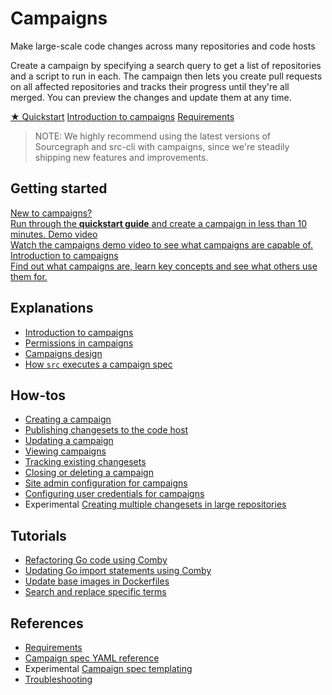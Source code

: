 # Campaigns

<style>

.markdown-body h2 {
  margin-top: 2em;
}

.markdown-body ul {
  list-style:none;
  padding-left: 1em;
}

.markdown-body ul li {
  margin: 0.5em 0;
}

.markdown-body ul li:before {
  content: '';
  display: inline-block;
  height: 1.2em;
  width: 1em;
  background-size: contain;
  background-repeat: no-repeat;
  background-image: url(campaigns/file-icon.svg);
  margin-right: 0.5em;
  margin-bottom: -0.29em;
}

body.theme-dark .markdown-body ul li:before {
  filter: invert(50%);
}

</style>

<p class="subtitle">Make large-scale code changes across many repositories and code hosts</p>

<p class="lead">
Create a campaign by specifying a search query to get a list of repositories and a script to run in each. The campaign then lets you create pull requests on all affected repositories and tracks their progress until they're all merged. You can preview the changes and update them at any time.
</p>

<div class="cta-group">
<a class="btn btn-primary" href="quickstart">★ Quickstart</a>
<a class="btn" href="explanations/introduction_to_campaigns">Introduction to campaigns</a>
<a class="btn" href="references/requirements">Requirements</a>
</div>

> NOTE: We highly recommend using the latest versions of Sourcegraph and src-cli with campaigns, since we're steadily shipping new features and improvements.

## Getting started

<div class="getting-started">
  <a href="quickstart" class="btn" alt="Run through the Quickstart guide">
   <span>New to campaigns?</span>
   </br>
   Run through the <b>quickstart guide</b> and create a campaign in less than 10 minutes.
  </a>

  <a href="https://www.youtube.com/watch?v=EfKwKFzOs3E" class="btn" alt="Watch the campaigns demo video">
   <span>Demo video</span>
   </br>
   Watch the campaigns demo video to see what campaigns are capable of.
  </a>

  <a href="explanations/introduction_to_campaigns" class="btn" alt="Read the Introduction to campaigns">
   <span>Introduction to campaigns</span>
   </br>
   Find out what campaigns are, learn key concepts and see what others use them for.
  </a>
</div>

## Explanations

- [Introduction to campaigns](explanations/introduction_to_campaigns.md)
- [Permissions in campaigns](explanations/permissions_in_campaigns.md)
- [Campaigns design](explanations/campaigns_design.md)
- [How `src` executes a campaign spec](explanations/how_src_executes_a_campaign_spec.md)

## How-tos

- [Creating a campaign](how-tos/creating_a_campaign.md)
- [Publishing changesets to the code host](how-tos/publishing_changesets.md)
- [Updating a campaign](how-tos/updating_a_campaign.md)
- [Viewing campaigns](how-tos/viewing_campaigns.md)
- [Tracking existing changesets](how-tos/tracking_existing_changesets.md)
- [Closing or deleting a campaign](how-tos/closing_or_deleting_a_campaign.md)
- [Site admin configuration for campaigns](how-tos/site_admin_configuration.md)
- [Configuring user credentials for campaigns](how-tos/configuring_user_credentials.md)
- <span class="badge badge-experimental">Experimental</span> [Creating multiple changesets in large repositories](how-tos/creating_multiple_changesets_in_large_repositories.md)

## Tutorials

- [Refactoring Go code using Comby](tutorials/refactor_go_comby.md)
- [Updating Go import statements using Comby](tutorials/updating_go_import_statements.md)
- [Update base images in Dockerfiles](tutorials/update_base_images_in_dockerfiles.md)
- [Search and replace specific terms](tutorials/search_and_replace_specific_terms.md)

## References

- [Requirements](references/requirements.md)
- [Campaign spec YAML reference](references/campaign_spec_yaml_reference.md)
- <span class="badge badge-experimental">Experimental</span> [Campaign spec templating](references/campaign_spec_templating.md)
- [Troubleshooting](references/troubleshooting.md)
